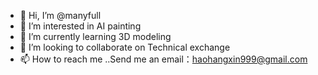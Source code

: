 - 👋 Hi, I’m @manyfull
- 👀 I’m interested in AI painting
- 🌱 I’m currently learning 3D modeling
- 💞️ I’m looking to collaborate on Technical exchange
- 📫 How to reach me ..Send me an email：haohangxin999@gmail.com

<!---
manyfull/manyfull is a ✨ special ✨ repository because its `README.md` (this file) appears on your GitHub profile.
You can click the Preview link to take a look at your changes.
--->
